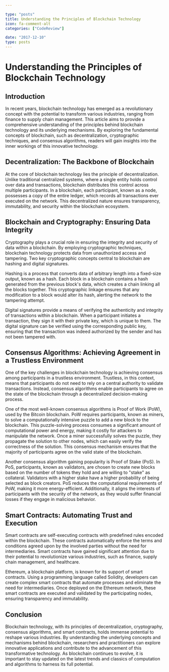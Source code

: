 ```yaml
---

type: "posts"
title: Understanding the Principles of Blockchain Technology
icon: fa-comment-alt
categories: ["CodeReview"]

date: "2017-12-10"
type: posts
---
```





# Understanding the Principles of Blockchain Technology

## Introduction

In recent years, blockchain technology has emerged as a revolutionary concept with the potential to transform various industries, ranging from finance to supply chain management. This article aims to provide a comprehensive understanding of the principles behind blockchain technology and its underlying mechanisms. By exploring the fundamental concepts of blockchain, such as decentralization, cryptographic techniques, and consensus algorithms, readers will gain insights into the inner workings of this innovative technology.

## Decentralization: The Backbone of Blockchain

At the core of blockchain technology lies the principle of decentralization. Unlike traditional centralized systems, where a single entity holds control over data and transactions, blockchain distributes this control across multiple participants. In a blockchain, each participant, known as a node, possesses a copy of the entire ledger, which records all transactions ever executed on the network. This decentralized nature ensures transparency, immutability, and security within the blockchain ecosystem.

## Blockchain and Cryptography: Ensuring Data Integrity

Cryptography plays a crucial role in ensuring the integrity and security of data within a blockchain. By employing cryptographic techniques, blockchain technology protects data from unauthorized access and tampering. Two key cryptographic concepts central to blockchain are hashing and digital signatures.

Hashing is a process that converts data of arbitrary length into a fixed-size output, known as a hash. Each block in a blockchain contains a hash generated from the previous block's data, which creates a chain linking all the blocks together. This cryptographic linkage ensures that any modification to a block would alter its hash, alerting the network to the tampering attempt.

Digital signatures provide a means of verifying the authenticity and integrity of transactions within a blockchain. When a participant initiates a transaction, they sign it with their private key, which is unique to them. The digital signature can be verified using the corresponding public key, ensuring that the transaction was indeed authorized by the sender and has not been tampered with.

## Consensus Algorithms: Achieving Agreement in a Trustless Environment

One of the key challenges in blockchain technology is achieving consensus among participants in a trustless environment. Trustless, in this context, means that participants do not need to rely on a central authority to validate transactions. Instead, consensus algorithms enable participants to agree on the state of the blockchain through a decentralized decision-making process.

One of the most well-known consensus algorithms is Proof of Work (PoW), used by the Bitcoin blockchain. PoW requires participants, known as miners, to solve a computationally intensive puzzle to add a new block to the blockchain. This puzzle-solving process consumes a significant amount of computational power and energy, making it costly for attackers to manipulate the network. Once a miner successfully solves the puzzle, they propagate the solution to other nodes, which can easily verify the correctness of the solution. This consensus mechanism ensures that the majority of participants agree on the valid state of the blockchain.

Another consensus algorithm gaining popularity is Proof of Stake (PoS). In PoS, participants, known as validators, are chosen to create new blocks based on the number of tokens they hold and are willing to "stake" as collateral. Validators with a higher stake have a higher probability of being selected as block creators. PoS reduces the computational requirements of PoW, making it more energy-efficient. Additionally, it aligns the interests of participants with the security of the network, as they would suffer financial losses if they engage in malicious behavior.

## Smart Contracts: Automating Trust and Execution

Smart contracts are self-executing contracts with predefined rules encoded within the blockchain. These contracts automatically enforce the terms and conditions agreed upon by the involved parties without the need for intermediaries. Smart contracts have gained significant attention due to their potential to revolutionize various industries, such as finance, supply chain management, and healthcare.

Ethereum, a blockchain platform, is known for its support of smart contracts. Using a programming language called Solidity, developers can create complex smart contracts that automate processes and eliminate the need for intermediaries. Once deployed on the Ethereum network, these smart contracts are executed and validated by the participating nodes, ensuring transparency and immutability.

## Conclusion

Blockchain technology, with its principles of decentralization, cryptography, consensus algorithms, and smart contracts, holds immense potential to reshape various industries. By understanding the underlying concepts and mechanisms behind blockchain, researchers and practitioners can explore innovative applications and contribute to the advancement of this transformative technology. As blockchain continues to evolve, it is important to stay updated on the latest trends and classics of computation and algorithms to harness its full potential.